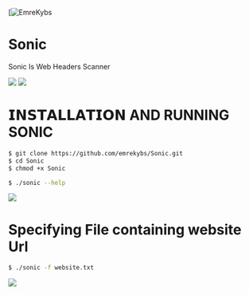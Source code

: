 [![EmreKybs](https://img.shields.io/badge/MadeBy-EmreKybs-blue)
# Sonic
Sonic Is Web Headers Scanner

<img src="https://github.com/emrekybs/Sonic/blob/main/3F3F.gif">  
<img src="https://github.com/emrekybs/Sonic/blob/main/2.png">

# 𝗜𝗡𝗦𝗧𝗔𝗟𝗟𝗔𝗧𝗜𝗢𝗡 AND RUNNING SONIC
```bash
$ git clone https://github.com/emrekybs/Sonic.git
$ cd Sonic
$ chmod +x Sonic

$ ./sonic --help
```
<img src="https://github.com/emrekybs/Sonic/blob/main/1.png">

# Specifying File containing website Url
```bash
$ ./sonic -f website.txt
```
<img src="https://github.com/emrekybs/Sonic/blob/main/3.png">
